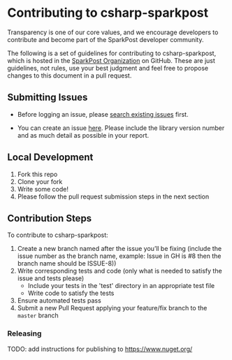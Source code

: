# Contributing to csharp-sparkpost

Transparency is one of our core values, and we encourage developers to contribute and become part of the SparkPost developer community.

The following is a set of guidelines for contributing to csharp-sparkpost,
which is hosted in the [SparkPost Organization](https://github.com/sparkpost) on GitHub.
These are just guidelines, not rules, use your best judgment and feel free to
propose changes to this document in a pull request.

## Submitting Issues

* Before logging an issue, please [search existing issues](https://github.com/SparkPost/csharp-sparkpost/issues?q=is%3Aissue+is%3Aopen) first.

* You can create an issue [here](https://github.com/SparkPost/csharp-sparkpost/issues/new).  Please include the library version number and as much detail as possible in your report.

## Local Development

1. Fork this repo
1. Clone your fork
1. Write some code!
1. Please follow the pull request submission steps in the next section

## Contribution Steps

To contribute to csharp-sparkpost:

1. Create a new branch named after the issue you’ll be fixing (include the issue number as the branch name, example: Issue in GH is #8 then the branch name should be ISSUE-8))
1. Write corresponding tests and code (only what is needed to satisfy the issue and tests please)
    * Include your tests in the 'test' directory in an appropriate test file
    * Write code to satisfy the tests
1. Ensure automated tests pass
1. Submit a new Pull Request applying your feature/fix branch to the `master` branch

### Releasing

TODO: add instructions for publishing to https://www.nuget.org/


